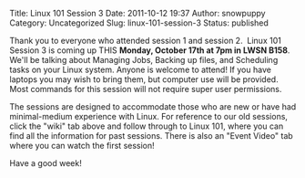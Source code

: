Title: Linux 101 Session 3
Date: 2011-10-12 19:37
Author: snowpuppy
Category: Uncategorized
Slug: linux-101-session-3
Status: published

Thank you to everyone who attended session 1 and session 2.  Linux 101
Session 3 is coming up THIS **Monday, October 17th at 7pm in LWSN
B158**. We'll be talking about Managing Jobs, Backing up files, and
Scheduling tasks on your Linux system. Anyone is welcome to attend! If
you have laptops you may wish to bring them, but computer use will be
provided. Most commands for this session will not require super user
permissions.

The sessions are designed to accommodate those who are new or have had
minimal-medium experience with Linux. For reference to our old sessions,
click the "wiki" tab above and follow through to Linux 101, where you
can find all the information for past sessions. There is also an "Event
Video" tab where you can watch the first session!

Have a good week!
